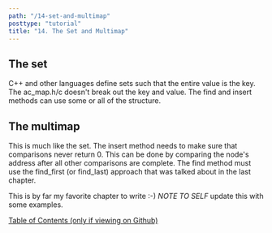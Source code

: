 ```yaml
---
path: "/14-set-and-multimap"
posttype: "tutorial"
title: "14. The Set and Multimap"
---
```


## The set

C++ and other languages define sets such that the entire value is the key.  The ac\_map.h/c doesn't break out the key and value.  The find and insert methods can use some or all of the structure.  

## The multimap

This is much like the set.  The insert method needs to make sure that comparisons never return 0.  This can be done by comparing the node's address after all other comparisons are complete.  The find method must use the find\_first (or find\_last) approach that was talked about in the last chapter.

This is by far my favorite chapter to write :-)  *NOTE TO SELF* update this with some examples.

[Table of Contents (only if viewing on Github)](../../../README.md)
